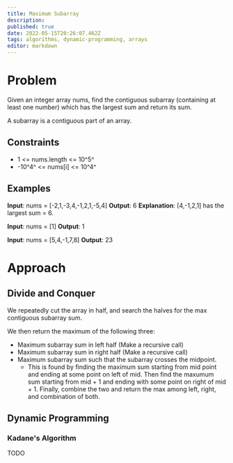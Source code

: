 ```yaml
---
title: Maximum Subarray
description: 
published: true
date: 2022-05-15T20:26:07.462Z
tags: algorithms, dynamic-programming, arrays
editor: markdown
---
```


# Problem
Given an integer array nums, find the contiguous subarray (containing at least one number) which has the largest sum and return its sum.

A subarray is a contiguous part of an array.


## Constraints
- 1 <= nums.length <= 10^5^
- -10^4^ <= nums[i] <= 10^4^

## Examples
**Input**: nums = [-2,1,-3,4,-1,2,1,-5,4]
**Output**: 6
**Explanation**: [4,-1,2,1] has the largest sum = 6.

**Input**: nums = [1]
**Output**: 1

**Input**: nums = [5,4,-1,7,8]
**Output**: 23

# Approach
## Divide and Conquer
We repeatedly cut the array in half, and search the halves for the max contiguous subarray sum. 

We then return the maximum of the following three: 
- Maximum subarray sum in left half (Make a recursive call)
- Maximum subarray sum in right half (Make a recursive call)
- Maximum subarray sum such that the subarray crosses the midpoint. 
	- This is found by finding the maximum sum starting from mid point and ending at some point on left of mid. Then find the maxumum sum starting from mid + 1 and ending with some point on right of mid + 1. Finally, combine the two and return the max among left, right, and combination of both. 


## Dynamic Programming
### Kadane's Algorithm
TODO